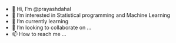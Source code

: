 - 👋 Hi, I’m @prayashdahal 
- 👀 I’m interested in Statistical programming and Machine Learning
- 🌱 I’m currently learning 
- 💞️ I’m looking to collaborate on ...
- 📫 How to reach me ...

<!---
prayashdahal/prayashdahal is a ✨ special ✨ repository because its `README.md` (this file) appears on your GitHub profile.
You can click the Preview link to take a look at your changes.
--->
